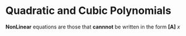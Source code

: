 # Quadratic and Cubic Polynomials
**NonLinear** equations are those that **cannnot** be written in the form **[A]** *x*

